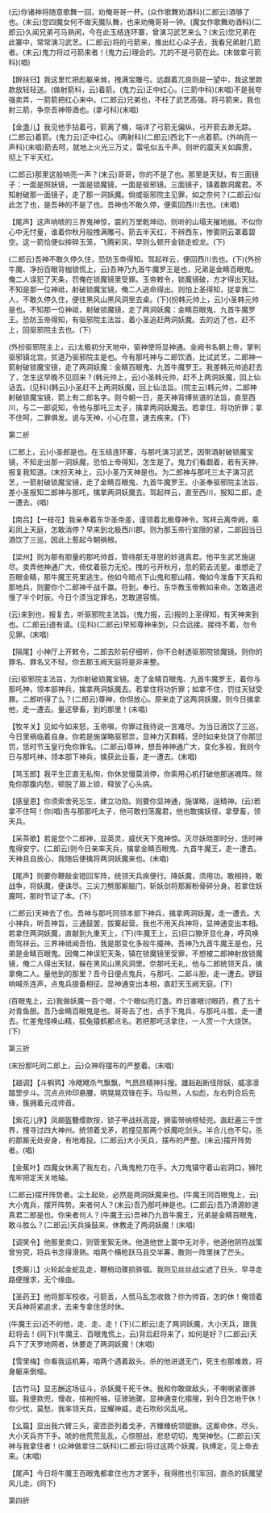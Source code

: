 <!-- { "loadSidebar": true } -->
(云)你诸神将随意歌舞一回，劝俺哥哥一杯。(众作歌舞劝酒科)(二郎云)酒够了也。(末云)您四魔女何不做天魔队舞，也来劝俺哥哥一钟。(魔女作歌舞劝酒科)(二郎云)久闻兄弟弓马熟闲，今在此玉结连环寨，曾演习武艺来么？(末云)您兄弟在此寨中，常常演习武艺。(二郎云)将的弓箭来，推出红心朵子去，我看兄弟射几箭者。(末云)鬼力将过弓箭来者！(鬼力云)理会的。兀的不是弓箭在此。(末做拿弓箭科)(唱)

【醉扶归】我这里忙把彪躯来耸，拽满宝雕弓。远觑着兀良则是一望中，我这里款款放轻轻送。(做射箭科，云)着箭。(鬼力云)正中红心。(三箭中科)(末唱)不是我夸强卖弄，一箭箭把红心来中。(二郎云)兄弟也，不枉了武艺高强。将弓箭来，我也射三箭，争奈吾神带酒也。(拿弓科)(末唱)

【金盏儿】我见他手拈着弓，箭离了桶，端详了弓箭无偏纵，弓开箭去渺无踪。(二郎云)着箭。(鬼力云)正中红心。(两射科)(二郎云)西北下一点着箭。(外响亮一声科)(末唱)箭去呵，就地上火光三万丈，雷吼似五千声。则听的震天关如霹雳，彻上下半天红。

(二郎云)那里这般响亮一声？(末云)哥哥，你的不是了也。那里是天狱，有三面镜子：一面是照妖镜，一面是锁魔镜，一面是驱邪镜。三面镜子，镇着数洞魔君。不知射破那一面镜子，走了那一洞妖魔。倘或驱邪院主见罪，如之奈何？(二郎云)似此怎了也，是吾神的不是了也。吾神也不敢久停，便索回西川去也。(末唱)

【尾声】这声响唬的三界鬼神惊，震的万里乾坤动，则听的山塌天摧地崩。不似你心中无忖量，谁着你秋月般拽满雕弓。箭去半天红，不辨西东，惨雾阴云罩着碧空。这一箭恰便似摔碎玉笼，飞腾彩凤，早则么顿开金锁走蛟龙。(下)

(二郎云)吾神不敢久停久住，恐防玉帝得知。驾起祥云，便回西川去也。(下)(外扮牛魔、净扮百眼背枷锁慌上，云)吾神乃九首牛魔罗王是也，兄弟是金睛百眼鬼。俺二人误犯了天条，罚俺在锁魔镜里受罪。玉帝敕令，锁魔镜破，方才得出天狱。不知是那一位神祗，射破锁魔宝镜，俺二人逃命得出。则怕上圣得知，捉拿我二人，不敢久停久住，便往黑风山黑风洞里去桌。(下)(扮韩元帅上，云)小圣韩元帅是也。不知那一位神祗，射破锁魔镜，走了两洞妖魔：金睛百眼鬼、九首牛魔罗王。恐防玉帝得知，有驱邪院主法旨，着小圣追赶两洞妖魔。去的远了也，赶不上，回驱邪院主去也。(下)

(外扮驱邪院主上，云)太极初分天地中，驱神使将显神通。金阙书名朝上帝，掌判驱邪镇北宫。贫道乃驱邪院主是也。今有那吒神与二郎饮酒，比试武艺，二郎神一箭射破锁魔宝镜，走了两洞妖魔：金睛百眼鬼、九首牛魔罗王。我差韩元帅追赶去了，怎生这早晚不见回来？(韩元帅上，云)小圣韩元帅，赶不上两洞妖魔，回上仙话去。(见科)(韩云)小圣赶不上两洞妖魔，回上仙法旨。(院主云)韩元帅，二郎神射破锁魔宝镜，箭上有二郎名字。则今朝一日，差天神背缚贫道的法旨，直至西川，与二一郎说知，令他与那吒三太子，擒拿两洞妖魔去。若拿住，将功折罪；拿不住呵，二罪俱发。说与天神，小心在意，速去疾来。(下)


第二折

(二郎上，云)小圣郎是也。在玉结连环寨，与那吒演习武艺，因带酒射破锁魔宝镜，不知走出那一洞妖魔，恐怕上帝得知，怎生是了。鬼力们看觑着，若有天神，报复我知道。(末扮天神上，云)小圣乃天神是也。为二郎神与那吒三太子演习武艺，一箭射破锁魔宝镜，走了金睛百眼鬼、九首牛魔罗王。小圣奉驱邪院主法旨，差小圣报知二郎神与那吒，擒拿两洞妖魔去。驾起祥云，直至西川，报知二郎，走一遭去。(唱)

【南吕】【一枝花】我亲奉着东华圣帝差，谨领着北极尊神令。驾祥云离帝阙，乘彩凤上天庭，怎敢消停？早来到北极西川郡。则为那玉帝行宣限的紧，二郎因当日酒饮了三巡，因此上惹起今朝祸根。

【梁州】则为那有胆量的那吒帅首，管待那无寻思的妙道真君。他平生武艺施逞尽。卖弄他神通广大，倚仗着筋力无伦。拽的弓开秋月，忽的箭去流星。谁想走了百眼金睛，那牛魔王死里逃生。他如今暗点下山鬼和那山精，俺如今准备下天兵和那地兵，则要你个二郎神千战千赢。符到，奉行。东华教玉帝敕如来命。怎敢道迟慢了半个时辰。今日个须当定罪名，怎敢道容情。

(云)来到也，报复去，听驱邪院主法旨。(鬼力报，云)报的上圣得知，有天神来到也。(二郎云)道有请。(见科)(二郎云)早知尊神来到，只合远接。接待不着，勿令见罪。(末唱)

【隔尾】小神厅上开敕令，二郎去阶前仔细听，你不合射透驱邪院锁魔镜。则你的罪名、罪名又不轻，你去那玉阙天庭将是非来整。

(云)驱邪院主法旨，为你射破锁魔宝镜。走了金睛百眼鬼、九首牛魔罗王，着你与那吒神，领本部神兵，擒拿两洞妖魔去。若拿住将功折罪；如拿不住，罚往天狱受罪。二郎听得了么？(二郎云)尊神，你但放心。原来走了这两洞妖魔，则今日擒拿他，走一遭去。量这孽畜，到的那里！(末唱)

【牧羊关】见如今如来怒，玉帝嗔，你罪过我待说一言难尽。为当日酒饮了三巡，今日里祸临着自身。你若是施谋略驱邪祟，显神力灭群精，恁时如来处饶了你那愆罚，恁时节玉皇行免你罪名。(二郎云)尊神，想吾神神通广大，变化多般，我则今日与那吒神，领本部下神兵，擒获此业畜，走一遭去。(末唱)

【骂玉郎】我平生正直无私徇，你休怠慢莫消停，你索用心机打破他那迷魂阵。除免你那腹内愁，顿脱了眉上锁，释放了心头病。

【感皇恩】你须索舍死忘生，建立功勋。则要你显神通，施谋略，逞精神。(云)若拿不住呵！你(唱)告与那那吒太子，他可敢扫荡魔君，他也敢擒妖怪，拿孽畜，领天兵。

【采茶歌】若是您个二郎神，显英灵，威伏天下鬼神惊。灭尽妖晓那时分，恁时神鬼得安宁。(二郎云)则今日亲率天兵，擒拿金睛百眼鬼、九首牛魔王，走一遭去。天神且自放心，我随后便擒将两洞妖魔来也。(末唱)

【尾声】则要你鞭敲金镫回军阵，统领天兵疾便行。降妖魔，须用功。敢相持，敢战争，将妖魔，便诛尽。三尖刀劈那厮脑门，斩妖剑将那厮粉骨碎分身。若拿住妖魔呵，那时节证了本。(下)

(二郎云)天神去了也。吾神与那吒同领本部下神兵，擒拿两洞妖魔，走一遭去。大小神兵，听吾神旨，三通鼓罢，拔寨起营。我也不用天兵神将，显神通变出本相。若拿住两洞妖魔，直献到九重天上，(下)(牛魔王上，云)巨口獠牙显化身，呼风唤雨驾祥云。三界神祗闻吾怕，我是那变化多般牛魇神。吾神乃九首牛魔王是也，兄弟是金睛百眼鬼。因俺二神误犯天条，镇在锁魔镜里受罪，不想被二郎神射放锁魔镜，俺二人得出天狱，躲在黑风山黑风洞里。奈那吒无礼，他与二郎统领天兵，擒拿俺二人。量他到的那里？吾今日便点鬼兵，与那吒、二郎斗胆，走一遭去。锣鼓响喊杀连声，点鬼兵提备相征。显神通变出本相，直赶天玉阙天庭。(下)

(百眼鬼上，云)我做妖魔一百个眼，个个眼似亮灯盏。昨日害眼讨眼药，费了五十对青鱼胆。吾乃金睛百眼鬼是也。哥哥去了也，点手下鬼兵，与那吒斗胜，走一遭去。忙差鬼怪唤山精，狐兔猿鹤都点名。若把那吒活拿住，一人赏一个大烧饼。(下)


第三折

(末扮那吒同二郎上，云)众神将摆布的严整着。(末唱)

【越调】【斗鹌鹑】冷飕飕杀气飘飘，气昂昂精神抖搜。雄赳赳断怪除妖，威凛凛踏罡步斗。沉点点帅印悬腰，明晃晃双锋在手。马似熊，人似彪，左右列合后先锋，簇拥着元戎帅首。

【紫花儿序】凤翅盔簪缨款按，锁子甲战袄高提，狮蛮带纳榜轻兜。直赶遍三千世界，搜寻过四大神州。统领着戈矛，若撞见那两个妖魔吃剑头。半合儿也不勾，杀的那厮无处安身，有地难投。(二郎云)大小天兵，摆布的严整。(末云)摆开阵势者。(唱)

【金蕉叶】四魔女休离了我左右，八角鬼枪刀在手。大刀鬼镇守着山岩洞口，狮陀鬼牢把定天关地轴。

(二郎云)摆开阵势者。尘土起处，必然是两洞妖魔来也。(牛魔王同百眼鬼上，云)大小鬼兵，摆开阵势。来者何人？(末云)吾乃那吒神是也。(二郎云)吾乃清源妙道真君二郎是也。你来者何人？(牛魔王云)吾神乃九首牛魔王，兄弟是金睛百眼鬼，敢斗胜么？(二郎云)天兵操鼓来，休教走了两洞妖魔！(末唱)

【调笑令】他那里卖口，则管里絮无休。他道他世上寰中无对手，他道他阴符战策曾穷究，将兵书念得滑熟。咱两个横枪跃马且交半筹，敢则一阵里抹了芒头。

【秃厮儿】火轮起金蛇乱走，鞭梢动骤损骅骝。我则见丝丝战尘遮了日头，早寻走路便搜求，无个缘由。

【圣药王】他将那军校收，弓箭丢，人慌马乱怎收救？你为帅首，怎的休！俺领着天兵神将紧追求，去来专拿住恁时休。

(牛魔王云)近不的他，走、走、走！(下)(二郎云)走了两洞妖魔，大小天兵，跟我赶将去！(同下)(牛魔王、百眼鬼慌上，云)背后赶将来了，如何是好？(二郎云)天兵下了天罗地网者，休要走了两洞妖魔！(末唱)

【雪里梅】你看我运机筹，咱两个遇着敌头。杀的他进退无门，死生也那难救，将身躯来倒缩。

【古竹马】显志酬这场征斗，杀妖魔千死千休。我和你敢做敌头，不喇喇紧骤骅骝。我便款兜，慢收，揎袍捋袖，征骖驰骤。显神通变化搊搜，到今日怎地干休！你少忧，莫愁，我率领天兵，显耀神威，走石吹砂风乱吼。

【幺篇】显出我六臂三头，密匝匝列着戈矛，齐臻臻统领貔貅。这厮命休，尽头，大小天兵齐下手。唬的他荒荒乱乱，心惊胆战，悲悲切切，鬼哭神愁。(二郎云)天神与我拿住者！(众神做拿住二妖科)(二郎云)将过这两个妖魔，执缚定，见上帝去来。(末唱)

【尾声】今日将牛魔王百眼鬼都拿住也方才罢手，我得胜也引军回，直杀的妖魔望风儿走。(同下)


第四折

